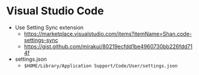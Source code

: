 # Visual Studio Code

- Use Setting Sync extension
  - https://marketplace.visualstudio.com/items?itemName=Shan.code-settings-sync
  - https://gist.github.com/mirakui/80219ecfdd1be4960730bb226fdd714f
- settings.json
  - `$HOME/Library/Application Support/Code/User/settings.json`
